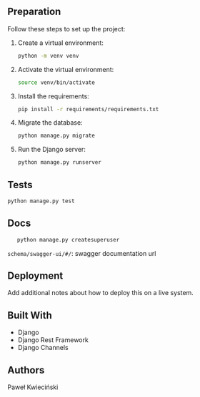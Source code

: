  ## Preparation

Follow these steps to set up the project:

1. Create a virtual environment:

   ```sh
   python -m venv venv
   ```

2. Activate the virtual environment:

   ```sh
   source venv/bin/activate
   ```

3. Install the requirements:

   ```sh
   pip install -r requirements/requirements.txt
   ```
   
4. Migrate the database:

   ```sh
   python manage.py migrate
   ```

5. Run the Django server:

   ```sh
   python manage.py runserver
   ```

## Tests

```sh
python manage.py test
```

## Docs
```sh
   python manage.py createsuperuser
   ```
 
 ```schema/swagger-ui/#/```: swagger documentation url

## Deployment

Add additional notes about how to deploy this on a live system.

## Built With

- Django
- Django Rest Framework
- Django Channels

## Authors

Paweł Kwieciński

